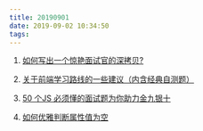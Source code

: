 ```yaml
---
title: 20190901
date: 2019-09-02 10:34:50
tags:
---
```


1. [如何写出一个惊艳面试官的深拷贝?](https://juejin.im/post/5d6aa4f96fb9a06b112ad5b1)
   

2. [关于前端学习路线的一些建议（内含经典自测题）](https://juejin.im/post/5d4ebe8b6fb9a06acc0074a3)

3.  [50 个JS 必须懂的面试题为你助力金九银十](https://juejin.im/post/5d6c53476fb9a06acc009e00)

4. [如何优雅判断属性值为空](https://juejin.im/post/5d6bb7f3f265da03c02c1aba)